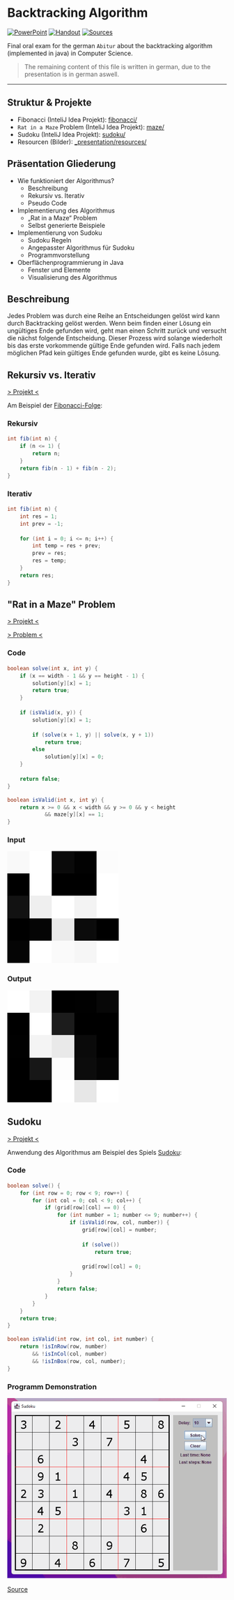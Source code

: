 # Backtracking Algorithm

[![PowerPoint](https://img.shields.io/badge/PowerPoint-orange)](_presentation/main.pptx)
[![Handout](https://img.shields.io/badge/Handout-blue)](_presentation/handout.docx)
[![Sources](https://img.shields.io/badge/Quellen-blue)](_presentation/sources.docx)

Final oral exam for the german `Abitur` about the backtracking algorithm (implemented in java) in Computer Science. 

> The remaining content of this file is written in german, due to the presentation is in german aswell.

___

## Struktur & Projekte

* Fibonacci (InteliJ Idea Projekt): [fibonacci/](/fibonacci)
* `Rat in a Maze` Problem (InteliJ Idea Projekt): [maze/](/maze)
* Sudoku (InteliJ Idea Projekt): [sudoku/](/sudoku)
* Resourcen (Bilder): [_presentation/resources/](/_presentation/resources)

## Präsentation Gliederung

* Wie funktioniert der Algorithmus?
    - Beschreibung
    - Rekursiv vs. Iterativ
    - Pseudo Code
* Implementierung des Algorithmus
    - „Rat in a Maze“ Problem
    - Selbst generierte Beispiele
* Implementierung von Sudoku
    - Sudoku Regeln
    - Angepasster Algorithmus für Sudoku
    - Programmvorstellung
* Oberflächenprogrammierung in Java
    - Fenster und Elemente
    - Visualisierung des Algorithmus

## Beschreibung

Jedes Problem was durch eine Reihe an Entscheidungen gelöst wird kann durch Backtracking gelöst werden.
Wenn beim finden einer Lösung ein ungültiges Ende gefunden wird, geht man einen Schritt zurück und versucht die nächst folgende Entscheidung.
Dieser Prozess wird solange wiederholt bis das erste vorkommende gültige Ende gefunden wird.
Falls nach jedem möglichen Pfad kein gültiges Ende gefunden wurde, gibt es keine Lösung.


## Rekursiv vs. Iterativ

[> Projekt <](/fibonacci)

Am Beispiel der [Fibonacci-Folge](https://de.wikipedia.org/wiki/Fibonacci-Folge):

### Rekursiv

```java
int fib(int n) {
    if (n <= 1) {
        return n;
    }
    return fib(n - 1) + fib(n - 2);
}
```

### Iterativ

```java
int fib(int n) {
    int res = 1;
    int prev = -1;

    for (int i = 0; i <= n; i++) {
        int temp = res + prev;
        prev = res;
        res = temp;
    }
    return res;
}
```

## "Rat in a Maze" Problem

[> Projekt <](/maze)

[> Problem <](https://www.geeksforgeeks.org/rat-in-a-maze-backtracking-2/)

### Code

```java
boolean solve(int x, int y) {
    if (x == width - 1 && y == height - 1) {
        solution[y][x] = 1;
        return true;
    }

    if (isValid(x, y)) {
        solution[y][x] = 1;

        if (solve(x + 1, y) || solve(x, y + 1))
            return true;
        else
            solution[y][x] = 0;
    }

    return false;
}
```

```java
boolean isValid(int x, int y) {
    return x >= 0 && x < width && y >= 0 && y < height
            && maze[y][x] == 1;
}
```

### Input
<img src="_presentation/resources/maze_input_5x5.jpg" />

### Output
<img src="_presentation/resources/maze_output_5x5.jpg" />

## Sudoku

[> Projekt <](/sudoku)

Anwendung des Algorithmus am Beispiel des Spiels [Sudoku](https://de.wikipedia.org/wiki/Sudoku):

### Code

```java
boolean solve() {
    for (int row = 0; row < 9; row++) {
        for (int col = 0; col < 9; col++) {
            if (grid[row][col] == 0) {
                for (int number = 1; number <= 9; number++) {
                    if (isValid(row, col, number)) {
                        grid[row][col] = number;

                        if (solve())
                            return true;

                        grid[row][col] = 0;
                    }
                }
                return false;
            }
        }
    }
    return true;
}
```

```java
boolean isValid(int row, int col, int number) {
    return !isInRow(row, number) 
        && !isInCol(col, number) 
        && !isInBox(row, col, number);
}
```

### Programm Demonstration

![Demonstration](/_presentation/resources/demo.gif)

[Source](/sudoku/src/)
